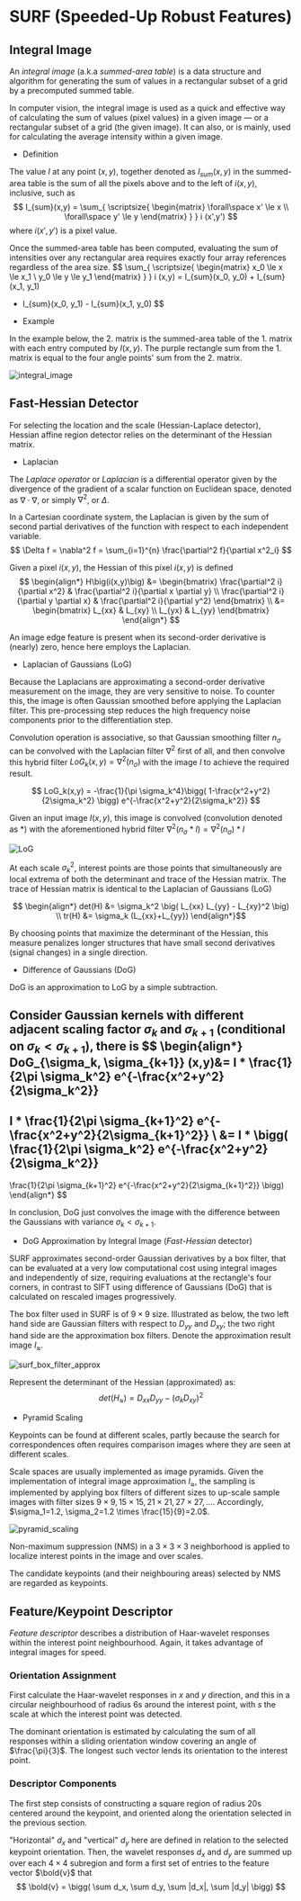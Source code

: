 # SURF (Speeded-Up Robust Features)


## Integral Image

An *integral image* (a.k.a *summed-area table*) is a data structure and algorithm for generating the sum of values in a rectangular subset of a grid by a precomputed summed table.

In computer vision, the integral image is used as a quick and effective way of calculating the sum of values (pixel values) in a given image — or a rectangular subset of a grid (the given image). It can also, or is mainly, used for calculating the average intensity within a given image.

* Definition

The value $I$ at any point $(x, y)$, together denoted as $I_{sum}(x,y)$ in the summed-area table is the sum of all the pixels above and to the left of $i(x, y)$, inclusive, such as
$$
I_{sum}(x,y) = 
\sum_{
    \scriptsize{
    \begin{matrix}
        \forall\space x' \le x \\
        \forall\space y' \le y
    \end{matrix}
    }
}
i (x',y')
$$
where $i(x',y')$ is a pixel value.

Once the summed-area table has been computed, evaluating the sum of intensities over any rectangular area requires exactly four array references regardless of the area size.
$$
\sum_{
    \scriptsize{
    \begin{matrix}
        x_0 \le x \le x_1 \\
        y_0 \le y \le y_1
    \end{matrix}
    }
} i (x,y) =
I_{sum}(x_0, y_0) + I_{sum}(x_1, y_1) 
- I_{sum}(x_0, y_1) - I_{sum}(x_1, y_0)
$$

* Example

In the example below, the $2.$ matrix is the summed-area table of the $1.$ matrix with each entry computed by $I(x,y)$.
The purple rectangle sum from the $1.$ matrix is equal to the four angle points' sum from the $2.$ matrix.

![integral_image](imgs/integral_image.png "integral_image")

## Fast-Hessian Detector

For selecting the location and the scale (Hessian-Laplace detector), Hessian affine region detector relies on the determinant of the Hessian matrix.

*  Laplacian

The *Laplace operator* or *Laplacian* is a differential operator given by the divergence of the gradient of a scalar function on Euclidean space, denoted as $\nabla \cdot \nabla$, or simply $\nabla^2$, or $\Delta$.

In a Cartesian coordinate system, the Laplacian is given by the sum of second partial derivatives of the function with respect to each independent variable.
$$
\Delta f = \nabla^2 f = 
\sum_{i=1}^{n} \frac{\partial^2 f}{\partial x^2_i}
$$

Given a pixel $i(x,y)$, the Hessian of this pixel $i(x,y)$ is defined
$$
\begin{align*}
H\big(i(x,y)\big) &= 
\begin{bmatrix}
    \frac{\partial^2 i}{\partial x^2} & \frac{\partial^2 i}{\partial x \partial y} \\
    \frac{\partial^2 i}{\partial y \partial x} & \frac{\partial^2 i}{\partial y^2}
\end{bmatrix}
\\ &=
\begin{bmatrix}
    L_{xx} & L_{xy} \\
    L_{yx} & L_{yy}
\end{bmatrix}
\end{align*}
$$

An image edge feature is present when its second-order derivative is (nearly) zero, hence here employs the Laplacian. 

* Laplacian of Gaussians (LoG)

Because the Laplacians are approximating a second-order derivative measurement on the image, they are very sensitive to noise. To counter this, the image is often Gaussian smoothed before applying the Laplacian filter. This pre-processing step reduces the high frequency noise components prior to the differentiation step.

Convolution operation is associative, so that Gaussian smoothing filter $n_\sigma$ can be convolved with the Laplacian filter $\nabla^2$ first of all, and then convolve this hybrid filter $LoG_k(x,y) =\nabla^2(n_\sigma)$ with the image $I$ to achieve the required result.

$$
LoG_k(x,y) = 
-\frac{1}{\pi \sigma_k^4}\bigg(
    1-\frac{x^2+y^2}{2\sigma_k^2}
\bigg)
e^{-\frac{x^2+y^2}{2\sigma_k^2}}
$$

Given an input image $I(x,y)$, this image is convolved (convolution denoted as $*$) with the aforementioned hybrid filter $\nabla^2(n_\sigma * I) = \nabla^2(n_\sigma) * I$

![LoG](imgs/LoG.png "LoG")


At each scale $\sigma_k^2$, interest points are those points that simultaneously are local extrema of both the determinant and trace of the Hessian matrix. The trace of Hessian matrix is identical to the Laplacian of Gaussians (LoG)

$$
\begin{align*}
det(H) &= 
\sigma_k^2 \big(
    L_{xx} L_{yy} - L_{xy}^2
\big)
\\
tr(H) &=
\sigma_k (L_{xx}+L_{yy})
\end{align*}$$

By choosing points that maximize the determinant of the Hessian, this measure penalizes longer structures that have small second derivatives (signal changes) in a single direction.


* Difference of Gaussians (DoG)

DoG is an approximation to LoG by a simple subtraction.

Consider Gaussian kernels with different adjacent scaling factor $\sigma_k$ and $\sigma_{k+1}$ (conditional on $\sigma_k < \sigma_{k+1}$), there is
$$
\begin{align*}
DoG_{\sigma_k, \sigma_{k+1}} (x,y)&=
I *
\frac{1}{2\pi \sigma_k^2}
e^{-\frac{x^2+y^2}{2\sigma_k^2}}
-
I *
\frac{1}{2\pi \sigma_{k+1}^2}
e^{-\frac{x^2+y^2}{2\sigma_{k+1}^2}}
\\ &=
I * \bigg(
    \frac{1}{2\pi \sigma_k^2}
e^{-\frac{x^2+y^2}{2\sigma_k^2}}
-
\frac{1}{2\pi \sigma_{k+1}^2}
e^{-\frac{x^2+y^2}{2\sigma_{k+1}^2}}
\bigg)
\end{align*}
$$

In conclusion, DoG just convolves the image with the difference between the Gaussians with variance $\sigma_k < \sigma_{k+1}$.

* DoG Approximation by Integral Image (*Fast-Hessian* detector)

SURF approximates second-order Gaussian derivatives by a box filter, that can be evaluated at a very low computational cost using integral images and independently of size, requiring evaluations at the rectangle's four corners, in contrast to SIFT using difference of Gaussians (DoG) that is calculated on rescaled images progressively.

The box filter used in SURF is of $9 \times 9$ size. Illustrated as below, the two left hand side are Gaussian filters with respect to $D_{yy}$ and $D_{xy}$; the two right hand side are the approximation box filters. Denote the approximation result image $I_{\approx}$.

![surf_box_filter_approx](imgs/surf_box_filter_approx.png "surf_box_filter_approx")

Represent the determinant of the Hessian (approximated) as:
$$
det(H_{\approx}) = 
D_{xx}D_{yy} - (\sigma_k D_{xy})^2
$$

* Pyramid Scaling

Keypoints can be found at different scales, partly because the search for correspondences often requires comparison images where they are seen at different scales.

Scale spaces are usually implemented as image pyramids. Given the implementation of integral image approximation $I_{\approx}$, the sampling is implemented by applying box filters of different sizes to up-scale sample images with filter sizes $9 \times 9, 15\times 15, 21\times 21, 27\times 27,...$. Accordingly, $\sigma_1=1.2, \sigma_2=1.2 \times \frac{15}{9}=2.0$.

![pyramid_scaling](imgs/pyramid_scaling.png "pyramid_scaling")

Non-maximum suppression (NMS) in a $3 \times 3 \times 3$ neighborhood is applied to localize interest points in the image and over scales.

The candidate keypoints (and their neighbouring areas) selected by NMS are regarded as keypoints.

## Feature/Keypoint Descriptor

*Feature descriptor* describes a distribution of Haar-wavelet responses within the interest point neighbourhood. Again, it takes advantage of integral images for speed.

### Orientation Assignment

First calculate the Haar-wavelet responses in $x$ and $y$ direction, and this in a circular neighbourhood of
radius $6$s around the interest point, with $s$ the scale at which the interest point was detected. 

The dominant orientation is estimated by calculating the sum of all responses within a sliding orientation window covering an angle of $\frac{\pi}{3}$. 
The longest such vector lends its orientation to the interest point. 

### Descriptor Components

The first step consists of constructing a square region of radius $20$s centered around the keypoint, and oriented along the orientation selected in the previous section.

"Horizontal" $d_x$ and "vertical" $d_y$
here are defined in relation to the selected keypoint orientation. Then, the wavelet responses $d_x$ and $d_y$ are summed up over each $4 \times 4$ subregion and form a first set of entries to the feature vector $\bold{v}$ that
$$
\bold{v} = 
\bigg(
    \sum d_x, \sum d_y, \sum |d_x|, \sum |d_y|
\bigg)
$$

